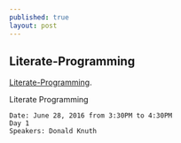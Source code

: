 ```yaml
---
published: true
layout: post
---
```

## Literate-Programming

[Literate-Programming](https://channel9.msdn.com/Events/useR-international-R-User-conference/useR2016/Literate-Programming). 

Literate Programming

    Date: June 28, 2016 from 3:30PM to 4:30PM
    Day 1
    Speakers: Donald Knuth
